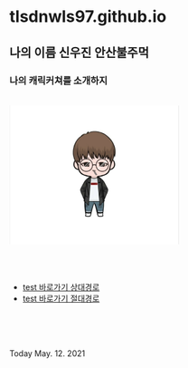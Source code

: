 # tlsdnwls97.github.io

## 나의 이름 신우진 안산불주먹


<h3>나의 캐릭커쳐를 소개하지</h3>
<br>
<img src="KakaoTalk_20210512_230229605.jpg"
width="300px">

<br><br>

  - [test 바로가기 상대경로](subesite.md)
  - [test 바로가기 절대경로](./subesite.md)

<br><br><br>

Today May. 12. 2021
